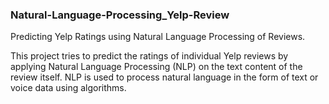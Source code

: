 ### Natural-Language-Processing_Yelp-Review
Predicting Yelp Ratings using Natural Language Processing of Reviews.

This project tries to predict the ratings of individual Yelp reviews by applying Natural Language Processing (NLP) on the text content of the review itself. NLP is used to process natural language in the form of text or voice data using algorithms.
